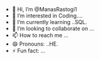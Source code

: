 - 👋 Hi, I’m @ManasRastogi1
- 👀 I’m interested in Coding....
- 🌱 I’m currently learning ..SQL.
- 💞️ I’m looking to collaborate on ...
- 📫 How to reach me ...
- 😄 Pronouns: ..HE.
- ⚡ Fun fact: ...

<!---
ManasRastogi1/ManasRastogi1 is a ✨ special ✨ repository because its `README.md` (this file) appears on your GitHub profile.
You can click the Preview link to take a look at your changes.
--->

